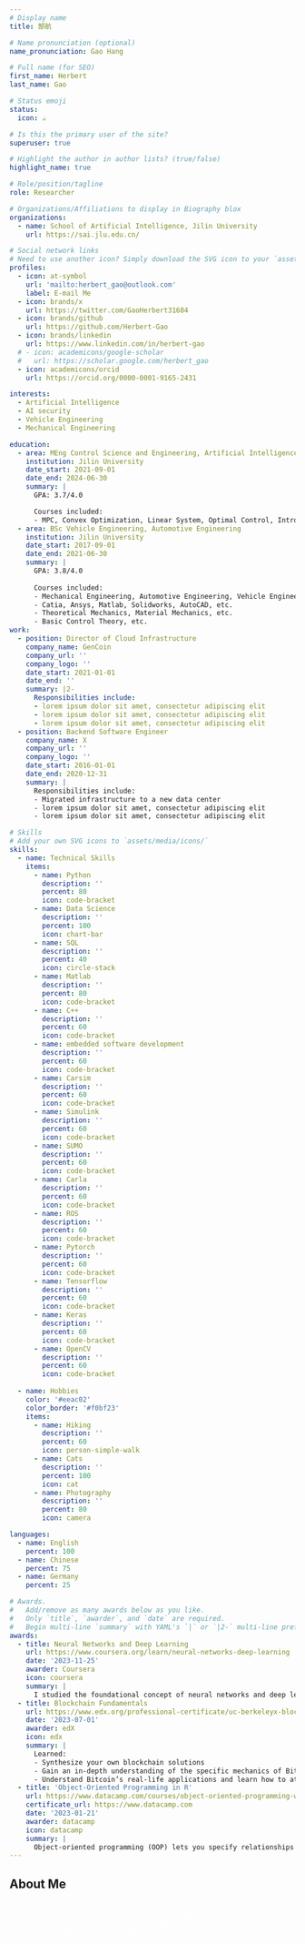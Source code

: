 ```yaml
---
# Display name
title: 郜航

# Name pronunciation (optional)
name_pronunciation: Gao Hang

# Full name (for SEO)
first_name: Herbert
last_name: Gao

# Status emoji
status:
  icon: ☕️

# Is this the primary user of the site?
superuser: true

# Highlight the author in author lists? (true/false)
highlight_name: true

# Role/position/tagline
role: Researcher

# Organizations/Affiliations to display in Biography blox
organizations:
  - name: School of Artificial Intelligence, Jilin University
    url: https://sai.jlu.edu.cn/

# Social network links
# Need to use another icon? Simply download the SVG icon to your `assets/media/icons/` folder.
profiles:
  - icon: at-symbol
    url: 'mailto:herbert_gao@outlook.com'
    label: E-mail Me
  - icon: brands/x
    url: https://twitter.com/GaoHerbert31684
  - icon: brands/github
    url: https://github.com/Herbert-Gao
  - icon: brands/linkedin
    url: https://www.linkedin.com/in/herbert-gao
  # - icon: academicons/google-scholar
  #   url: https://scholar.google.com/herbert_gao
  - icon: academicons/orcid
    url: https://orcid.org/0000-0001-9165-2431

interests:
  - Artificial Intelligence
  - AI security
  - Vehicle Engineering
  - Mechanical Engineering

education:
  - area: MEng Control Science and Engineering, Artificial Intelligence
    institution: Jilin University
    date_start: 2021-09-01
    date_end: 2024-06-30
    summary: |
      GPA: 3.7/4.0

      Courses included:
      - MPC, Convex Optimization, Linear System, Optimal Control, Intro to AI, etc.
  - area: BSc Vehicle Engineering, Automotive Engineering
    institution: Jilin University
    date_start: 2017-09-01
    date_end: 2021-06-30
    summary: |
      GPA: 3.8/4.0
      
      Courses included:
      - Mechanical Engineering, Automotive Engineering, Vehicle Engineering, etc.
      - Catia, Ansys, Matlab, Solidworks, AutoCAD, etc.
      - Theoretical Mechanics, Material Mechanics, etc.
      - Basic Control Theory, etc.
work:
  - position: Director of Cloud Infrastructure
    company_name: GenCoin
    company_url: ''
    company_logo: ''
    date_start: 2021-01-01
    date_end: ''
    summary: |2-
      Responsibilities include:
      - lorem ipsum dolor sit amet, consectetur adipiscing elit
      - lorem ipsum dolor sit amet, consectetur adipiscing elit
      - lorem ipsum dolor sit amet, consectetur adipiscing elit
  - position: Backend Software Engineer
    company_name: X
    company_url: ''
    company_logo: ''
    date_start: 2016-01-01
    date_end: 2020-12-31
    summary: |
      Responsibilities include:
      - Migrated infrastructure to a new data center
      - lorem ipsum dolor sit amet, consectetur adipiscing elit
      - lorem ipsum dolor sit amet, consectetur adipiscing elit

# Skills
# Add your own SVG icons to `assets/media/icons/`
skills:
  - name: Technical Skills
    items:
      - name: Python
        description: ''
        percent: 80
        icon: code-bracket
      - name: Data Science
        description: ''
        percent: 100
        icon: chart-bar
      - name: SQL
        description: ''
        percent: 40
        icon: circle-stack
      - name: Matlab
        description: ''
        percent: 80
        icon: code-bracket
      - name: C++
        description: ''
        percent: 60
        icon: code-bracket
      - name: embedded software development
        description: ''
        percent: 60
        icon: code-bracket
      - name: Carsim
        description: ''
        percent: 60
        icon: code-bracket
      - name: Simulink
        description: ''
        percent: 60
        icon: code-bracket
      - name: SUMO
        description: ''
        percent: 60
        icon: code-bracket
      - name: Carla
        description: ''
        percent: 60
        icon: code-bracket
      - name: ROS
        description: ''
        percent: 60
        icon: code-bracket
      - name: Pytorch
        description: ''
        percent: 60
        icon: code-bracket
      - name: Tensorflow
        description: ''
        percent: 60
        icon: code-bracket
      - name: Keras
        description: ''
        percent: 60
        icon: code-bracket
      - name: OpenCV
        description: ''
        percent: 60
        icon: code-bracket
        
  - name: Hobbies
    color: '#eeac02'
    color_border: '#f0bf23'
    items:
      - name: Hiking
        description: ''
        percent: 60
        icon: person-simple-walk
      - name: Cats
        description: ''
        percent: 100
        icon: cat
      - name: Photography
        description: ''
        percent: 80
        icon: camera

languages:
  - name: English
    percent: 100
  - name: Chinese
    percent: 75
  - name: Germany
    percent: 25

# Awards.
#   Add/remove as many awards below as you like.
#   Only `title`, `awarder`, and `date` are required.
#   Begin multi-line `summary` with YAML's `|` or `|2-` multi-line prefix and indent 2 spaces below.
awards:
  - title: Neural Networks and Deep Learning
    url: https://www.coursera.org/learn/neural-networks-deep-learning
    date: '2023-11-25'
    awarder: Coursera
    icon: coursera
    summary: |
      I studied the foundational concept of neural networks and deep learning. By the end, I was familiar with the significant technological trends driving the rise of deep learning; build, train, and apply fully connected deep neural networks; implement efficient (vectorized) neural networks; identify key parameters in a neural network’s architecture; and apply deep learning to your own applications.
  - title: Blockchain Fundamentals
    url: https://www.edx.org/professional-certificate/uc-berkeleyx-blockchain-fundamentals
    date: '2023-07-01'
    awarder: edX
    icon: edx
    summary: |
      Learned:
      - Synthesize your own blockchain solutions
      - Gain an in-depth understanding of the specific mechanics of Bitcoin
      - Understand Bitcoin’s real-life applications and learn how to attack and destroy Bitcoin, Ethereum, smart contracts and Dapps, and alternatives to Bitcoin’s Proof-of-Work consensus algorithm
  - title: 'Object-Oriented Programming in R'
    url: https://www.datacamp.com/courses/object-oriented-programming-with-s3-and-r6-in-r
    certificate_url: https://www.datacamp.com
    date: '2023-01-21'
    awarder: datacamp
    icon: datacamp
    summary: |
      Object-oriented programming (OOP) lets you specify relationships between functions and the objects that they can act on, helping you manage complexity in your code. This is an intermediate level course, providing an introduction to OOP, using the S3 and R6 systems. S3 is a great day-to-day R programming tool that simplifies some of the functions that you write. R6 is especially useful for industry-specific analyses, working with web APIs, and building GUIs.
---
```


## About Me

<font color='White' face='Italic'>
Hang Gao is a researcher at the School of Artificial Intelligence, Jilin University. 
His research interests include AI security, vehicle engineering, and mechanical engineering. 
He built a sand-box platform for testing and evaluating the security of autonomous driving systems. 
Right now, he is looking for a PhD opportunity in AI security.  
</font>